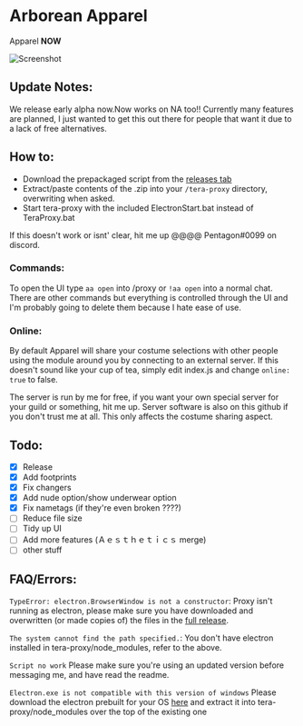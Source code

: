 # Arborean Apparel
Apparel **NOW**

![Screenshot](https://imgur.com/c3EtmsA.jpg)

## Update Notes:
We release early alpha now.Now works on NA too!! Currently many features are planned, I just wanted to get this out there for people that want it due to a lack of free alternatives.

## How to:
- Download the prepackaged script from the [releases tab](https://github.com/hugedong69/arborean-apparel/releases)
- Extract/paste contents of the .zip into your `/tera-proxy` directory, overwriting when asked.
- Start tera-proxy with the included ElectronStart.bat instead of TeraProxy.bat

If this doesn't work or isnt' clear, hit me up @@@@ Pentagon#0099 on discord.

### Commands:
To open the UI type `aa open` into /proxy or `!aa open` into a normal chat. There are other commands but everything is controlled through the UI and I'm probably going to delete them because I hate ease of use.

### Online:
By default Apparel will share your costume selections with other people using the module around you by connecting to an external server. If this doesn't sound like your cup of tea, simply edit index.js and change `online: true` to false.

The server is run by me for free, if you want your own special server for your guild or something, hit me up. Server software is also on this github if you don't trust me at all. This only affects the costume sharing aspect.

## Todo:
- [x] Release
- [x] Add footprints
- [x] Fix changers
- [x] Add nude option/show underwear option
- [x] Fix nametags (if they're even broken ????)
- [ ] Reduce file size
- [ ] Tidy up UI
- [ ] Add more features (Ａｅｓｔｈｅｔｉｃｓ merge)
- [ ] other stuff

## FAQ/Errors:
`TypeError: electron.BrowserWindow is not a constructor`: Proxy isn't running as electron, please make sure you have downloaded and overwritten (or made copies of) the files in the [full release](https://github.com/hugedong69/arborean-apparel/releases).

`The system cannot find the path specified.`: You don't have electron installed in tera-proxy/node_modules, refer to the above.

`Script no work` Please make sure you're using an updated version before messaging me, and have read the readme.

`Electron.exe is not compatible with this version of windows` Please download the electron prebuilt for your OS [here](https://github.com/electron/electron/releases) and extract it into tera-proxy/node_modules over the top of the existing one
